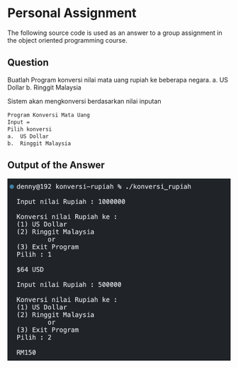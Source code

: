 # Personal Assignment

The following source code is used as an answer to a group assignment in the object oriented programming course.

## Question
Buatlah Program konversi nilai mata uang rupiah ke beberapa negara.
a. US Dollar
b. Ringgit Malaysia

Sistem akan mengkonversi berdasarkan nilai inputan
```
Program Konversi Mata Uang
Input = 
Pilih konversi
a.	US Dollar
b.	Ringgit Malaysia
```

## Output of the Answer 
![Screenshot](output-konversi.png)